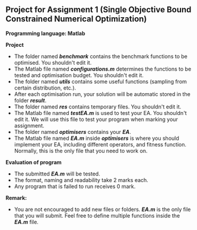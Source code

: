 ## Project for Assignment 1 (Single Objective Bound Constrained Numerical Optimization)
**Programming language: Matlab**

**Project**
* The folder named ***benchmark*** contains the benchmark functions to be optimised. You shouldn't edit it.
* The Matlab file named ***configurations.m*** determines the functions to be tested and optimisation budget. You shouldn't edit it.
* The folder named ***utils*** contains some useful functions (sampling from certain distribution, etc.).
* After each optimisation run, your solution will be automatic stored in the folder ***result***. 
* The folder named ***res*** contains temporary files. You shouldn't edit it.
* The Matlab file named ***testEA.m*** is used to test your EA. You shouldn't edit it. We will use this file to test your program when marking your assignment.
* The folder named ***optimisers*** contains your ***EA***. 
* The Matlab file named ***EA.m*** inside ***optimisers*** is where you should implement your EA, including different operators, and fitness function. Normally, this is the only file that you need to work on.

**Evaluation of program**
* The submitted ***EA.m***  will be tested. 
* The format, naming and readability take 2 marks each.
* Any program that is failed to run receives 0 mark.

**Remark:** 
* You are not encouraged to add new files or folders. ***EA.m*** is the only file that you will submit. Feel free to define multiple functions inside the ***EA.m*** file.

